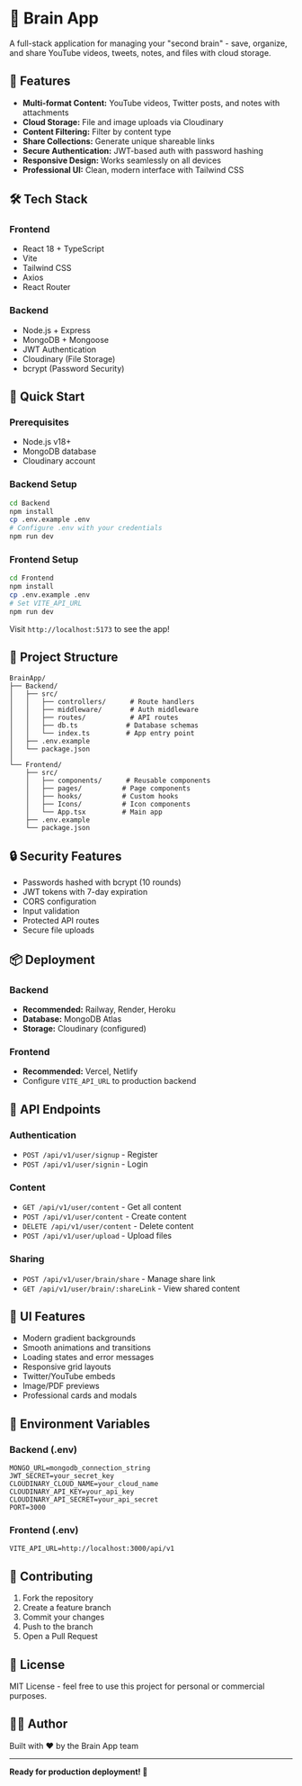 # 🧠 Brain App

A full-stack application for managing your "second brain" - save, organize, and share YouTube videos, tweets, notes, and files with cloud storage.

## 🌟 Features

- **Multi-format Content:** YouTube videos, Twitter posts, and notes with attachments
- **Cloud Storage:** File and image uploads via Cloudinary
- **Content Filtering:** Filter by content type
- **Share Collections:** Generate unique shareable links
- **Secure Authentication:** JWT-based auth with password hashing
- **Responsive Design:** Works seamlessly on all devices
- **Professional UI:** Clean, modern interface with Tailwind CSS

## 🛠️ Tech Stack

### Frontend
- React 18 + TypeScript
- Vite
- Tailwind CSS
- Axios
- React Router

### Backend
- Node.js + Express
- MongoDB + Mongoose
- JWT Authentication
- Cloudinary (File Storage)
- bcrypt (Password Security)

## 🚀 Quick Start

### Prerequisites
- Node.js v18+
- MongoDB database
- Cloudinary account

### Backend Setup

```bash
cd Backend
npm install
cp .env.example .env
# Configure .env with your credentials
npm run dev
```

### Frontend Setup

```bash
cd Frontend
npm install
cp .env.example .env
# Set VITE_API_URL
npm run dev
```

Visit `http://localhost:5173` to see the app!

## 📁 Project Structure

```
BrainApp/
├── Backend/
│   ├── src/
│   │   ├── controllers/      # Route handlers
│   │   ├── middleware/       # Auth middleware
│   │   ├── routes/           # API routes
│   │   ├── db.ts            # Database schemas
│   │   └── index.ts         # App entry point
│   ├── .env.example
│   └── package.json
│
└── Frontend/
    ├── src/
    │   ├── components/      # Reusable components
    │   ├── pages/          # Page components
    │   ├── hooks/          # Custom hooks
    │   ├── Icons/          # Icon components
    │   └── App.tsx         # Main app
    ├── .env.example
    └── package.json
```

## 🔒 Security Features

- Passwords hashed with bcrypt (10 rounds)
- JWT tokens with 7-day expiration
- CORS configuration
- Input validation
- Protected API routes
- Secure file uploads

## 📦 Deployment

### Backend
- **Recommended:** Railway, Render, Heroku
- **Database:** MongoDB Atlas
- **Storage:** Cloudinary (configured)

### Frontend
- **Recommended:** Vercel, Netlify
- Configure `VITE_API_URL` to production backend

## 🎯 API Endpoints

### Authentication
- `POST /api/v1/user/signup` - Register
- `POST /api/v1/user/signin` - Login

### Content
- `GET /api/v1/user/content` - Get all content
- `POST /api/v1/user/content` - Create content
- `DELETE /api/v1/user/content` - Delete content
- `POST /api/v1/user/upload` - Upload files

### Sharing
- `POST /api/v1/user/brain/share` - Manage share link
- `GET /api/v1/user/brain/:shareLink` - View shared content

## 🎨 UI Features

- Modern gradient backgrounds
- Smooth animations and transitions
- Loading states and error messages
- Responsive grid layouts
- Twitter/YouTube embeds
- Image/PDF previews
- Professional cards and modals

## 📝 Environment Variables

### Backend (.env)
```env
MONGO_URL=mongodb_connection_string
JWT_SECRET=your_secret_key
CLOUDINARY_CLOUD_NAME=your_cloud_name
CLOUDINARY_API_KEY=your_api_key
CLOUDINARY_API_SECRET=your_api_secret
PORT=3000
```

### Frontend (.env)
```env
VITE_API_URL=http://localhost:3000/api/v1
```

## 🤝 Contributing

1. Fork the repository
2. Create a feature branch
3. Commit your changes
4. Push to the branch
5. Open a Pull Request

## 📄 License

MIT License - feel free to use this project for personal or commercial purposes.

## 👨‍💻 Author

Built with ❤️ by the Brain App team

---

**Ready for production deployment! 🚀**
